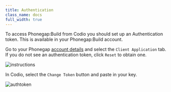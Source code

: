 ```yaml
---
title: Authentication
class_name: docs
full_width: true
---
```



To access Phonegap:Build from Codio you should set up an Authentication token. This is available in your Phonegap:Build account.

Go to your Phonegap [account details](https://build.phonegap.com/people/edit) and select the `Client Application` tab. If you do not see an authentication token, click `Reset` to obtain one.


![instructions](/img/docs/phonegap-token-help.gif)

In Codio, select the `Change Token` button and paste in your key.

<img alt="authtoken" src="/img/docs/authtoken.png" class="simple"/>
